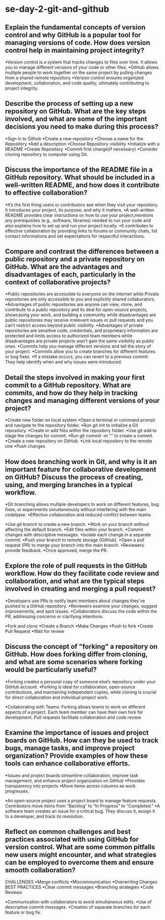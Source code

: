 # se-day-2-git-and-github
## Explain the fundamental concepts of version control and why GitHub is a popular tool for managing versions of code. How does version control help in maintaining project integrity?

•Version control is a system that tracks changes to files over time. It allows you to manage different versions of your code or other files.
•GitHub allows multiple people to work together on the same project by pulling changes from a shared remote repository
•Version control ensures organized development, collaboration, and code quality, ultimately contributing to project integrity.

## Describe the process of setting up a new repository on GitHub. What are the key steps involved, and what are some of the important decisions you need to make during this process?

•Sign in to Github
•Create a new repository 
•Choose a name for the Repository 
•Add a description 
•Choose Repository visibility
•Initialize with a README
•Create Repository 
•Commit first change(if necessary)
•Consider cloning repository to computer using Git.

## Discuss the importance of the README file in a GitHub repository. What should be included in a well-written README, and how does it contribute to effective collaboration?
•It’s the first thing users or contributors see when they visit your repository. It introduces your project, its purpose, and why it matters.
•A well-written README provides clear instructions on how to use your project,mentions any prerequisites (e.g., software, libraries) needed to run your code and also explains how to set up and run your project locally.
•It contributes to effective collaboration by providing links to forums or community chats, list contact informations and set expectations for respectful interactions.

## Compare and contrast the differences between a public repository and a private repository on GitHub. What are the advantages and disadvantages of each, particularly in the context of collaborative projects?
•Public repositories are accessible to everyone on the internet while Private repositories are only accessible to you and explicitly shared collaborators.
•Advantages of public repositories are anyone can view, clone, and contribute to a public repository and its deal for open-source projects, showcasing your work, and building a community while disadvantages are public repositories may receive irrelevant issues or pull requests and you can’t restrict access beyond public visibility.
•Advantages of private repositories are sensitive code, credentials, and proprietary information are protected and limits access to authorized team members while disadvantages are private projects won’t gain the same visibility as public ones.
•Commits help you manage different versions and tell the story of your project.
•Commits allow you to create branches for different features or bug fixes.
•If a mistake occurs, you can revert to a previous commit. They help identify when and why issues were introduced.

## Detail the steps involved in making your first commit to a GitHub repository. What are commits, and how do they help in tracking changes and managing different versions of your project?
•Create new folder on local system
•Open a terminal or command prompt and navigate to the repository folder.
•Run git init to initialize a Git repository.
•Create or add files within the repository folder.
•Use git add to stage the changes for commit.
•Run git commit -m "" to create a commit.
•Create a new repository on GitHub.
•Link local repository to the remote one 
•Push changes

## How does branching work in Git, and why is it an important feature for collaborative development on GitHub? Discuss the process of creating, using, and merging branches in a typical workflow.
•Git branching allows multiple developers to work on different features, bug fixes, or experiments simultaneously without interfering with the main codebase.
•Effective collaboration and reduced conflict between teams

•Use git branch to create a new branch.
•Work on your branch without affecting the default branch.
•Edit files within your branch.
•Commit changes with descriptive messages.
•Isolate each change in a separate commit.
•Push your branch to remote storage (GitHub).
•Open a pull request (PR) to merge your branch into the main branch.
•Reviewers provide feedback.
•Once approved, merge the PR.

## Explore the role of pull requests in the GitHub workflow. How do they facilitate code review and collaboration, and what are the typical steps involved in creating and merging a pull request?
•Developers use PRs to notify team members about changes they’ve pushed to a GitHub repository.
•Reviewers examine your changes, suggest improvements, and spot issues.
•Collaborators discuss the code within the PR, addressing concerns or clarifying intentions.

•Fork and clone
•Create a Branch
•Make Changes
•Push to fork
•Create Pull Request
•Wait for review


## Discuss the concept of "forking" a repository on GitHub. How does forking differ from cloning, and what are some scenarios where forking would be particularly useful?
•Forking creates a personal copy of someone else’s repository under your GitHub account.
•Forking is ideal for collaboration, open-source contributions, and maintaining independent copies, while cloning is crucial for direct collaboration and individual project work. 

•Collaborating with Teams:
Forking allows teams to work on different aspects of a project.
Each team member can have their own fork for development.
Pull requests facilitate collaboration and code review.

## Examine the importance of issues and project boards on GitHub. How can they be used to track bugs, manage tasks, and improve project organization? Provide examples of how these tools can enhance collaborative efforts.
•Issues and project boards streamline collaboration, improve task management, and enhance project organization on GitHub
•Provides transparency into projects
•Move items across columns as work progresses.

•An open-source project uses a project board to manage feature requests. Contributors move items from “Backlog” to “In Progress” to “Completed.”
•A software team creates an issue for a critical bug. They discuss it, assign it to a developer, and track its resolution.


## Reflect on common challenges and best practices associated with using GitHub for version control. What are some common pitfalls new users might encounter, and what strategies can be employed to overcome them and ensure smooth collaboration?
CHALLENGES 
•Merge conflicts
•Miscommunication 
•Overwriting Changes 
BEST PRACTICES
•Clear commit messages
•Branching strategies 
•Code Reviews 

•Communication with collaborators to avoid simultaneous edits.
•Use of descriptive commit messages. 
•Creation of separate branches for each feature or bug fix. 
